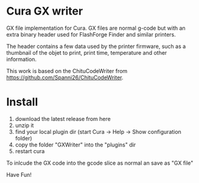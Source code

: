 # Cura GX writer

GX file implementation for Cura. GX files are normal g-code but with an extra
binary header used for FlashForge Finder and similar printers.

The header contains a few data used by the printer firmware, such as
a thumbnail of the objet to print, print time, temperature and other
information.

This work is based on the ChituCodeWriter from https://github.com/Spanni26/ChituCodeWriter.

# Install

1. download the latest release from here 
2. unzip it 
4. find your local plugin dir (start Cura -> Help -> Show configuration folder)
3. copy the folder "GXWriter" into the "plugins" dir 
4. restart cura

To inlcude the GX code into the gcode slice as normal an save as "GX file"

Have Fun!
